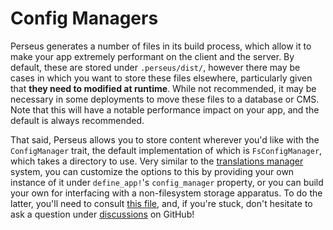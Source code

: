 # Config Managers

Perseus generates a number of files in its build process, which allow it to make your app extremely performant on the client and the server. By default, these are stored under `.perseus/dist/`, however there may be cases in which you want to store these files elsewhere, particularly given that **they need to modified at runtime**. While not recommended, it may be necessary in some deployments to move these files to a database or CMS. Note that this will have a notable performance impact on your app, and the default is always recommended.

That said, Perseus allows you to store content wherever you'd like with the `ConfigManager` trait, the default implementation of which is `FsConfigManager`, which takes a directory to use. Very similar to the [translations manager]() system, you can customize the options to this by providing your own instance of it under `define_app!`'s `config_manager` property, or you can build your own for interfacing with a non-filesystem storage apparatus. To do the latter, you'll need to consult [this file](https://github.com/framesurge/perseus/blob/main/packages/perseus/src/config_manager.rs), and, if you're stuck, don't hesitate to ask a question under [discussions](https://github.com/framesurge/perseus/discussions/new) on GitHub!
